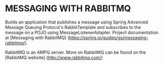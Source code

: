 # MESSAGING WITH RABBITMQ

Builds an application that publishes a message using Spring Advanced Message Queuing
Protocol's RabbitTemplate and subscribes to the message on a POJO using MessageListenerAdapter.
Project documentation at [Messaging with RabbitMQ] (https://spring.io/guides/gs/messaging-rabbitmq/).

RabbitMQ is an AMPQ server. More on RabbitMQ can be found on the [RabbitMQ website] (http://www.rabbitmq.com/)

